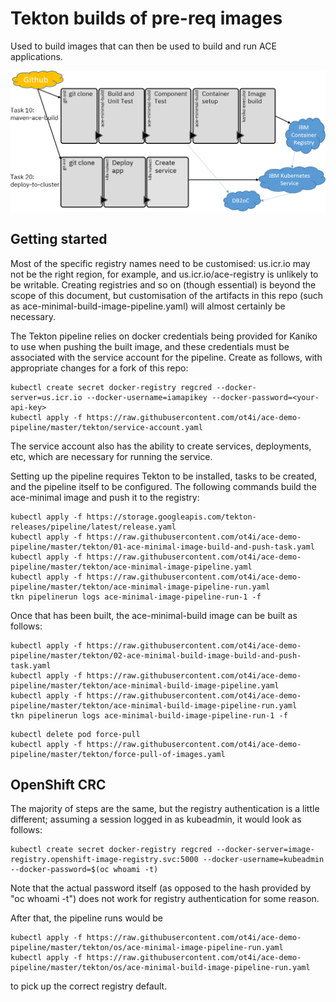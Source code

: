 # Tekton builds of pre-req images

Used to build images that can then be used to build and run ACE applications.

![Pipeline overview](../ace-demo-pipeline-tekton-1.png)

## Getting started

 Most of the specific registry names need to be customised: us.icr.io may not be the right region, for example, and us.icr.io/ace-registry 
is unlikely to be writable. Creating registries and so on (though essential) is beyond the scope of this document, but customisation of
the artifacts in this repo (such as ace-minimal-build-image-pipeline.yaml) will almost certainly be necessary.

 The Tekton pipeline relies on docker credentials being provided for Kaniko to use when pushing the built image, and these credentials
must be associated with the service account for the pipeline. Create as follows, with appropriate changes for a fork of this repo:
```
kubectl create secret docker-registry regcred --docker-server=us.icr.io --docker-username=iamapikey --docker-password=<your-api-key>
kubectl apply -f https://raw.githubusercontent.com/ot4i/ace-demo-pipeline/master/tekton/service-account.yaml
```
The service account also has the ability to create services, deployments, etc, which are necessary for running the service.

Setting up the pipeline requires Tekton to be installed, tasks to be created, and the pipeline itself to be configured. The following
commands build the ace-minimal image and push it to the registry:
```
kubectl apply -f https://storage.googleapis.com/tekton-releases/pipeline/latest/release.yaml
kubectl apply -f https://raw.githubusercontent.com/ot4i/ace-demo-pipeline/master/tekton/01-ace-minimal-image-build-and-push-task.yaml
kubectl apply -f https://raw.githubusercontent.com/ot4i/ace-demo-pipeline/master/tekton/ace-minimal-image-pipeline.yaml
kubectl apply -f https://raw.githubusercontent.com/ot4i/ace-demo-pipeline/master/tekton/ace-minimal-image-pipeline-run.yaml
tkn pipelinerun logs ace-minimal-image-pipeline-run-1 -f
```

Once that has been built, the ace-minimal-build image can be built as follows:
```
kubectl apply -f https://raw.githubusercontent.com/ot4i/ace-demo-pipeline/master/tekton/02-ace-minimal-build-image-build-and-push-task.yaml
kubectl apply -f https://raw.githubusercontent.com/ot4i/ace-demo-pipeline/master/tekton/ace-minimal-build-image-pipeline.yaml
kubectl apply -f https://raw.githubusercontent.com/ot4i/ace-demo-pipeline/master/tekton/ace-minimal-build-image-pipeline-run.yaml
tkn pipelinerun logs ace-minimal-build-image-pipeline-run-1 -f
```

```
kubectl delete pod force-pull
kubectl apply -f https://raw.githubusercontent.com/ot4i/ace-demo-pipeline/master/tekton/force-pull-of-images.yaml
```

## OpenShift CRC

The majority of steps are the same, but the registry authentication is a little different; assuming a session logged in as kubeadmin, it would look as follows:
```
kubectl create secret docker-registry regcred --docker-server=image-registry.openshift-image-registry.svc:5000 --docker-username=kubeadmin --docker-password=$(oc whoami -t)
```
Note that the actual password itself (as opposed to the hash provided by "oc whoami -t") does not work for registry authentication for some reason.

After that, the pipeline runs would be
```
kubectl apply -f https://raw.githubusercontent.com/ot4i/ace-demo-pipeline/master/tekton/os/ace-minimal-image-pipeline-run.yaml
kubectl apply -f https://raw.githubusercontent.com/ot4i/ace-demo-pipeline/master/tekton/os/ace-minimal-build-image-pipeline-run.yaml
```
to pick up the correct registry default.
